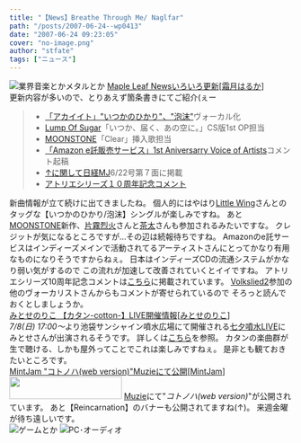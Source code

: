 ```yaml
---
title: "【News】Breathe Through Me/ Naglfar"
path: "/posts/2007-06-24--wp0413"
date: "2007-06-24 09:23:05"
cover: "no-image.png"
author: "stfate"
tags: ["ニュース"]
---
```


<style type="text/css">
<!--
p {white-space: pre-wrap};
-->
</style>

<img src="http://stfate.net/img/category1.jpg" alt="業界音楽とかメタルとか">
<a class="topics" href="http://shimotsukin.com/" target="_blank">Maple Leaf Newsいろいろ更新</a><span class="junre">[<a href="http://shimotsukin.com/" target="_blank">霜月はるか</a>]</span>
<div class="news">更新内容が多いので、とりあえず箇条書きにてご紹介(ぇー
<blockquote><ul><li><a href="http://www.success-corp.co.jp/software/ps2/akaiito/" target="_blank">「アカイイト」"いつかのひかり"、"泡沫"</a>ヴォーカル化</li>
<li><a href="http://www.lumpofsugar.co.jp/itsusora_cs/index.html" target="_blank">Lump Of Sugar</a>「いつか、届く、あの空に。」CS版1st OP担当</li>
<li><a href="http://www.moon-stone.jp/" target="_blank">MOONSTONE</a>「Clear」挿入歌担当</li>
<li><a href="http://www.amazon.co.jp/gp/feature.html/?docId=1000098656" target="_blank">「Amazon e託販売サービス」1st Aniversarry Voice of Artists</a>コメント起稿</li>
<li><a href="http://www.nikkei.co.jp/mj/" target="_blank">↑に関して日経MJ</a>6/22号第７面に掲載</li>
<li><a href="http://atelierfun.jp/" target="_blank">アトリエシリーズ１０周年記念コメント</a></li></ul></blockquote>新曲情報が立て続けに出てきましたね。
個人的にはやはり<a href="http://www.littlewing.ne.jp/" target="_blank">Little Wing</a>さんとのタッグな【いつかのひかり/泡沫】シングルが楽しみですね。
あと<a href="http://www.moon-stone.jp/" target="_blank">MOONSTONE</a>新作、<a href="http://www.rekka.jp/" target="_blank">片霧烈火</a>さんと<a href="http://chata.moo.jp/" target="_blank">茶太</a>さんも参加されるみたいですな。
クレジットが気になるところですが…その辺は続報待ちですね。
Amazonのe託サービスはインディーズメインで活動されてるアーティストさんにとってかなり有用なものになりそうですからねぇ。
日本はインディーズCDの流通システムがかなり弱い気がするので
この流れが加速して改善されていくとイイですね。
アトリエシリーズ10周年記念コメントは<a href="http://atelierfun.jp/coment_070614/coment.html" target="_blank">こちら</a>に掲載されています。
<a href="http://shop.salburg.com/product/volkslied2/" target="_blank">Volkslied2</a>参加の他のヴォーカリストさんからもコメントが寄せられているので
そろっと読んでおくとしましょうか。</div>
<a class="topics" href="http://www.team-e.co.jp/cotton/index.html" target="_blank">みとせのりこ 【カタン-cotton-】LIVE開催情報</a><span class="junre">[<a href="http://www.snowblanc.net/" target="_blank">みとせのりこ</a>]</span>
<div class="news"><em>7/8(日) 17:00～</em>より池袋サンシャイン噴水広場にて開催される<a href="http://www.sunshinecity.co.jp/news/hunsui_manten_tanabta.html" target="_blank">七夕噴水LIVE</a>にみとせさんが出演されるそうです。
詳しくは<a href="http://www.sunshinecity.co.jp/event/live_mitose.html" target="_blank">こちら</a>を参照。
カタンの楽曲群が生で聴ける、しかも屋外ってことでこれは楽しみですねぇ。
是非とも観ておきたいところです。</div>
<a class="topics" href="http://www.mintjam.net/" target="_blank">MintJam "コトノハ(web version)"Muzieにて公開</a><span class="junre">[<a href="http://www.mintjam.net/" target="_blank">MintJam</a>]</span>
<div class="news"><a href="http://www.mintjam.net/reincarnation/info.html" target="_blank"><img src="http://stfate.net/img/rein_mini.gif" width="200" height="40" /></a>
<a href="http://www.muzie.co.jp/cgi-bin/artist.cgi?id=a011858" target="_blank">Muzie</a>にて"<em>コトノハ(web version)</em>"が公開されています。
あと【Reincarnation】のバナーも公開されてますね(↑)。
来週金曜が待ち遠しいです。</div>
<img src="http://stfate.net/img/category2.jpg" alt="ゲームとか">
<img src="http://stfate.net/img/category3.jpg" alt="PC･オーディオ">
